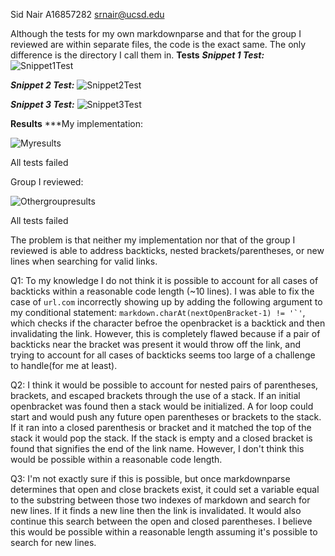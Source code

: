 Sid Nair A16857282 srnair@ucsd.edu

Although the tests for my own markdownparse and that for the group I reviewed are within separate files, the code is the exact same. The only difference is the directory I call them in.
**Tests**
***Snippet 1 Test:***
![Snippet1Test](https://i.gyazo.com/dda181b0178bfd6080bcc963d9bc2d08.png)


***Snippet 2 Test:***
![Snippet2Test](https://i.gyazo.com/f846b8f462f6c5a9dbe21b120c6c9ddc.png)


***Snippet 3 Test:***
![Snippet3Test](https://i.gyazo.com/ca39d971c47aa168dbc9bcdef87fed34.png)



**Results**
***My implementation:

![Myresults](https://i.gyazo.com/294c59c808da913544c2575a7842bfb7.png)

All tests failed



Group I reviewed:

![Othergroupresults](https://i.gyazo.com/a2c5d4faeba0aaa7dda10f0ee89f59b0.png)

All tests failed


The problem is that neither my implementation nor that of the group I reviewed is able to address backticks, nested brackets/parentheses, or new lines when searching for valid links.



Q1:
To my knowledge I do not think it is possible to account for all cases of backticks within a reasonable code length (~10 lines). I was able to fix the case of ```url.com``` incorrectly showing up by adding the following argument to my conditional statement: ```markdown.charAt(nextOpenBracket-1) != '`'```, which checks if the character befroe the openbracket is a backtick and then invalidating the link. However, this is completely flawed because if a pair of backticks near the bracket was present it would throw off the link, and trying to account for all cases of backticks seems too large of a challenge to handle(for me at least).

Q2:
I think it would be possible to account for nested pairs of parentheses, brackets, and escaped brackets through the use of a stack. If an initial openbracket was found then a stack would be initialized. A for loop could start and would push any future open parentheses or brackets to the stack. If it ran into a closed parenthesis or bracket and it matched the top of the stack it would pop the stack. If the stack is empty and a closed bracket is found that signifies the end of the link name. However, I don't think this would be possible within a reasonable code length.

Q3:
I'm not exactly sure if this is possible, but once markdownparse determines that open and close brackets exist, it could set a variable equal to the substring between those two indexes of markdown and search for new lines. If it finds a new line then the link is invalidated. It would also continue this search between the open and closed parentheses. I believe this would be possible within a reasonable length assuming it's possible to search for new lines.

